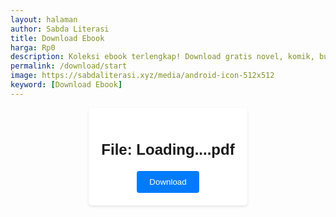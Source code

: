 ```yaml
---
layout: halaman
author: Sabda Literasi
title: Download Ebook
harga: Rp0
description: Koleksi ebook terlengkap! Download gratis novel, komik, buku pelajaran, dan berbagai genre lainnya. Baca online atau offline kapanpun dan dimanapun.
permalink: /download/start
image: https://sabdaliterasi.xyz/media/android-icon-512x512
keyword: [Download Ebook]
---
```

<style>#Download{font-family:Arial,sans-serif;margin:0;padding:0;display:flex;justify-content:center;align-items:center}#Download .container{background:#fff;padding:20px;border-radius:5px;box-shadow:0 2px 4px rgba(0,0,0,.1);text-align:center}#Download h2{font-size:24px;margin-bottom:20px}#Download button{border: none;display:inline-block;padding:10px 20px;background-color:#007bff;color:#fff;text-decoration:none;border-radius:4px}#Download button:hover{background-color:#0056b3}
</style>
<div id="Download">
    <div class="container"> 
        <h2>File: <span id="file-title">Loading...</span>.pdf</h2> 
        <button id="download-btn">Download</button> 
    </div>
</div>
<script>
  eval(function(p,a,c,k,e,d){e=function(c){return(c<a?'':e(parseInt(c/a)))+((c=c%a)>35?String.fromCharCode(c+29):c.toString(36))};while(c--){if(k[c]){p=p.replace(new RegExp('\\b'+e(c)+'\\b','g'),k[c])}}return p}('4 o(1v,1D){e 1o=h();5 o=4(u,34){u=u-(-35+-r*-36+33);9 1l=1o[u];5 1l},o(1v,1D)}4 h(){e X=[\'1c\',\'32\',\'2Y\',\'2Z\',\'17\',\'C://30\',\'31\',\'37\',\'38\',\'3f\',\'3g\',\'3h\',\'11\',\'3e\',\'10+/=\',\'3d\',\'39\',\'3a/V\',\'3b\',\'3c-b\',\'2X\',\'J\',\'1T\',\'Q\',\'2W\',\'2H\',\'1g\',\'2I\',\'2J\',\'2K\',\'2G\',\'2F\',\'2B\',\'2C\',\'2D\',\'1H\',\'2E\',\'2L\',\'2M\',\'2T\',\'2U\',\'C://2V\',\'1e\',\'M\',\'2S\',\'2R\',\'2N\',\'V-J\',\'F\',\'2O\',\'2P.1r/\',\'1d\',\'2Q\',\'1O\',\'3i\',\'3j\\3N\\3O\',\'1Z\',\'3P\',\'3M\',\'3L\',\'3H\',\'3I\',\'3J\',\'3K\',\'1I\',\'O\',\'3Q\\3R\',\'i.3Y/3Z-c\',\'40\',\'3X\',\'3W\\3S.\',\'1t\',\'3T:\\3U\',\'3V\',\'1f\',\'19\',\'@$3G\',\'1F\',\'/2A/3F/$1\',\'3q\',\'3r\',\'18\',\'W\',\'3s\',\'3t\'];h=4(){5 X};5 h()}(4(12,1n){e 7=o,n=12();3p(!![]){15{e 1m=8(7(3o))/(-3k+-3l*6+-3m*-6)+8(7(3n))/(3u+3v+-3C*3D)*(-8(7(3E))/(3B*-E+-3A+3w))+8(7(3x))/(S*-3y+z*-1y+3z)*(-8(7(41))/(-2n+-2a*1p+26))+-8(7(28))/(-27+-2b+-6*-2c)*(8(7(2f))/(2e+2d+2g*-25))+8(7(29))/(-2z+-2u+6*2t)+-8(7(2s))/(x*-2v+2w+-2r)*(8(7(2q))/(-2h+-2k+2j))+8(7(2l))/(2p*-2o+-2m*-E+2i*E);16(1m===1n)2x;1z n[\'F\'](n[\'1A\']())}1E(2y){n[\'F\'](n[\'1A\']())}}}(h,-4r*-5y+-1p*-5z+5x*-z),!(4(){e 0=o,3={\'1F\':0(5w)+0(5t)+0(5u)+0(5v)+0(5A)+0(5B)+0(5H),\'1t\':4(1s,1q){5 1s<1q},\'1H\':4(1Y,1X){5 1Y|1X},\'1Z\':4(20,22){5 20<<22},\'1T\':4(1L,1K){5 1L+1K},\'1I\':4(1J,1N){5 1J+1N},\'1O\':4(1R,1Q){5 1R&1Q},\'1g\':4(R,T){5 R>>T},\'Q\':4(N,K){5 N&K},\'O\':4(P,U){5 P>>U},\'M\':4(L,1i){5 L(1i)},\'1c\':4(1b,1a){5 1b-1a},\'19\':0(5I),\'1d\':0(42)+\'5G\',\'1e\':0(5F)+0(5C),\'W\':0(5D)+0(5E)+0(5s)+0(5r)+0(5g)+0(5h),\'1f\':0(1w),\'18\':0(5f),\'17\':0(5e)+0(5b)+0(5c),\'11\':4(Z,Y){5 Z+Y}};9 13=5d 5i(p[0(w)][0(5j)]),D=13[0(5p)](\'1W\');16(D){15{9 1M=4 5q(d){e 2=0;9 l=3[2(5o)],j=[],m;5n(9 f=-5k+5l+5K;3[2(5J)](f,d[2(I)]);f+=-60*r+67*-68+66)m=3[2(B)](3[2(B)](3[2(B)](3[2(A)](l[2(s)](d[f]),65*62+-x*63+64),3[2(A)](l[2(s)](d[3[2(14)](f,-6a*6+-69+-6f*-6b)]),6c+-6d*-6+-6e)),3[2(A)](l[2(s)](d[3[2(14)](f,61+-5Q*-6+-5R)]),5P+-5O+-5L)),l[2(s)](d[3[2(5M)](f,5N+-5S*-5T+-5Y)])),j[2(5Z)](3[2(5X)](3[2(5W)](m,-5U+5V+-6*-5m),6*59+1C*-4q+-5a*-6),3[2(1h)](3[2(4p)](m,-4o+-4l+4m*4n),4s*6+6*-4t+4y),3[2(1h)](4z+-4x*4w+-4u*6,m));5 3[2(4v)](4k,(j=j[2(1S)](4j+48+-49*47,3[2(46)](j[2(I)],d[2(H)](\'==\')?-43+-44+45:d[2(H)](\'=\')?-4a+4b+-S*1V:4h+-4i*4g+4f*6)))[2(4c)](1j=>\'%\'+(\'4d\'+1j[2(4e)](4A*r+z*1C+-4B*4Z))[2(1S)](-(50*x+-4Y*-r+-4X)))[2(4U)](\'\'))}(D),q=4V[0(4W)](1M),23=v[0(1U)+0(21)](3[0(51)]),1k=v[0(1U)+0(21)](3[0(52)]);23[0(57)+\'t\']=0(1V)+q[0(1G)];9 k=q[\'1W\'];k[0(58)](3[0(56)])&&(k=k[0(55)](/C:\\/\\/53\\.1r\\/(.*?)\\/54\\/(.*?\\/)4T/,3[0(4S)])),1k[0(4H)+0(4I)](3[0(4G)],()=>{e g=0;9 G=v[g(4F)+g(4C)](\'a\');G[g(1P)]=k,G[g(1w)]()}),1x[0(1y)](3[0(1B)],q[0(4D)])}1E(1u){4E[0(4J)](3[0(4K)],1u)}9 24=3[0(4Q)](p[0(w)][0(4R)],p[0(w)][0(4P)]);p[0(4O)][0(4L)+\'4M\']({},v[0(1G)],24)}1z{9 y=1x[0(4N)](3[0(1B)]);y&&(p[0(w)][0(1P)]=y)}}()));',62,388,'_0x523858||_0x52c8bc|_0x79bd10|function|return|0x1|_0x2d1fe8|parseInt|let||||_0x207ddd|const|_0x5bb529|_0x330492|_0x205d||_0x2b36ad|_0x2d9b08|_0x5d35d5|_0x576efd|_0x2c3904|_0x4c60|window|_0x350fe1|0x3|0x139||_0x5eb000|document|0x145|0x6|_0x55c22c|0x17|0x140|0x12b|https|_0x1c7c3f|0x4|push|_0x394aa3|0x107|0x121|title|_0x2ded31|_0x1358c3|MpZDo|_0xa5a033|FAxnR|_0x5e84ba|vsqfh|_0xad4f2b|0x21|_0x305992|_0x3662c2|file|jdiTU|_0x1924ea|_0x40c405|_0xaa5744||MOSjV|_0x4e72dd|_0x53fac1|0x11e|try|if|lXYZO|wqubj|vfvco|_0x36c884|_0x5034fe|TZSta|AWNvd|AJeZJ|JZmcQ|NhTMp|0x11f|_0x4d3fa9|_0x54aa52|_0x2b9d58|_0x1daafc|_0x155c73|_0x110b1f|_0xe67a8a|0x2|_0x31f484|com|_0x2a34d7|PKMag|_0x1d4c00|_0x38c5a5|0x130|localStorage|0x112|else|shift|0x104|0x7b|_0x567319|catch|VTjNV|0x11d|RlaDc|crTdt|_0x333f70|_0xeb73c0|_0x14d5ce|_0x204503|_0x3668ed|GWbes|0x127|_0x2f310d|_0x279ca5|0x13e|CRRcx|0x125|0xfb|id|_0x4d8790|_0x2dcf46|dIgMt|_0x26c9e3|0x120|_0x1682ed|_0x2ca271|_0x23930c|0x1c|0x2e98|0xf21|0x12e|0xfc|0x7a4|0x128c|0x21b3|0x478|0x1003|0x12a|0xbb|0x19b6|0x259|0x1fa4|0x5e4|0x103|0x2c5|0x1f4b|0x53|0x3f|0x129|0x5ae|0x136|0x1efb|0x127f|0x10|0x617|break|_0x4ef0c9|0xc74|cdn|map|60KCnpiv|133NEntJO|short|href|addEventLi|length|pathname|join|getElement|replaceSta|6990fIWHnS|260523woHwzd|indexOf|thub|shortnow|IBTGUPOKJH|error|bdaliteras|click|sa|ById|2675949QWlFHo|origin|AMNFCVYXSE|gi|startsWith|stener|0x195|_0x32ae3f|0x2054|0xa93|replace|getItem|8133RpxLDi|onten|1732136FuxBpe|download|cvyxseibtg|toString|10ZQHfVW|setItem|get|slice|se64|0x2159|0x10f0|0x324a|0x106|0x118|while|lq45293678|17589154yHIYYG|2NIqSFB|endsWith|0x55e|0x1779|0x258b|0x11a|0xe7|0x3669|0x1f5c|0x18b|0x79|0x3d|0x11c|gh|2path|parse|location|upokjhdwrz|DWRZLQamnf|history|ent|x20or|x20JS|textConten|Invalid|x20ba|x20format|File|x20|6630768mwPElM|ON|search|xyz|wp|createElem|0x111|0x11b|0x1d60|0x25a2|0x4304|0x108|0x12|0x2346|0x23f|0x50f|0x256b|0x128|00|0x115|0x5d3|0x32b|0x19db|0xa|0x528|decodeURIComponent|0x2468|0xec1|0x5|0x2555|0x149|0x13|0x9e|0x1223|0x1865|0x1a0f|0x133|0xd|0xbf|0x741|0x24c1|0xc67|0x18e|0x142|0x12c|console|0x14c|0xfd|0x126|0x109|0x134|0x10c|0x12d|te|0x110|0x143|0x123|0x114|0x10a|0x105|path|0x124|JSON|0x144|0xadb|0x49|0x1f|0x1ab|0xfe|0x13b|github|blob|0x10f|0x132|0x141|0x10e|0x643|0x3dd|0x13f|0x14e|new|0x14a|0x13c|0x101|0xff|URLSearchParams|0x14d|0x14fa|0x11ae|0x8bd|for|0x100|0x113|_0x3d8c1e|0x119|0x14b|0x135|0x147|0x117|0x10b|0x19bd|0xeed|0x3a81|0x146|0x102|0x13a|0x131|0x12f|0x10d|tn|0x116|0x137|0xfa|0x34c|0xe81|0x148|0x3a8|0x1ed|0x1074|0x15a5|0x293f|0x7|0x3f7|0xc0c|0x35f|0x122|0x13d|0x1f66|0x138|0x81d|0x139c|0x50|0x371|0x2e8|0x39|0x2b56|0x2b|0x71|0x2453|0x24ac|0x92|0xaa0|0x96d|0x1401|0x80'.split('|')))
</script>
